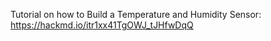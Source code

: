 Tutorial on how to Build a Temperature and Humidity Sensor:
https://hackmd.io/itr1xx41TgOWJ_tJHfwDqQ
